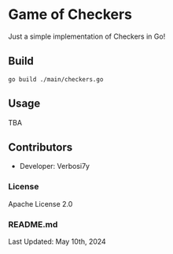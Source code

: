 # Game of Checkers

Just a simple implementation of Checkers in Go!

## Build
`go build ./main/checkers.go`

## Usage
TBA

Contributors
------------
- Developer: Verbosi7y

### License
Apache License 2.0

### README.md
Last Updated: May 10th, 2024
